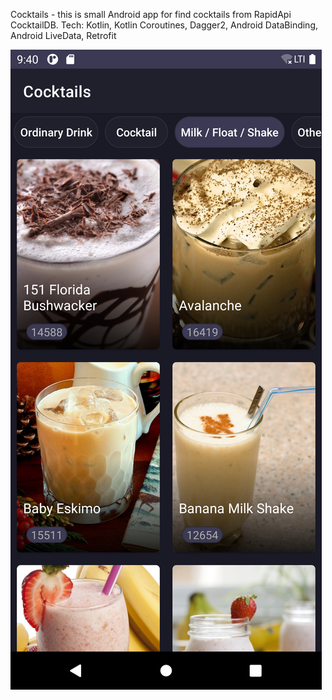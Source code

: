 Cocktails - this is small Android app for find cocktails from RapidApi CocktailDB.
Tech: Kotlin, Kotlin Coroutines, Dagger2, Android DataBinding, Android LiveData, Retrofit

![Main view](./screenshots/screenshot.png?raw=true)

